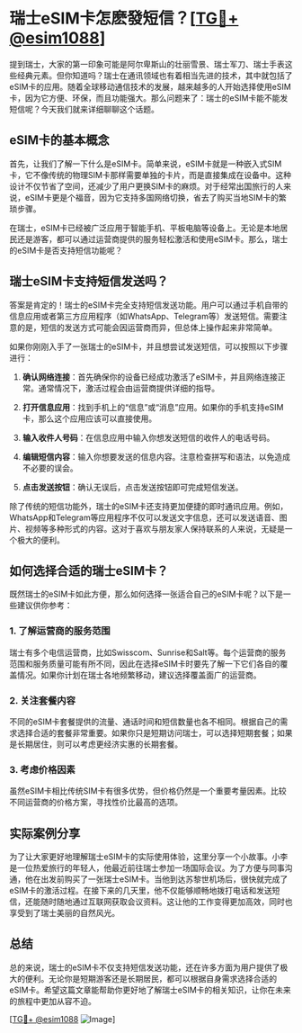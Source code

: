 # 瑞士eSIM卡怎麽發短信？[[TG💪+ @esim1088](https://t.me/s/esim1088)]

提到瑞士，大家的第一印象可能是阿尔卑斯山的壮丽雪景、瑞士军刀、瑞士手表这些经典元素。但你知道吗？瑞士在通讯领域也有着相当先进的技术，其中就包括了eSIM卡的应用。随着全球移动通信技术的发展，越来越多的人开始选择使用eSIM卡，因为它方便、环保，而且功能强大。那么问题来了：瑞士的eSIM卡能不能发短信呢？今天我们就来详细聊聊这个话题。

## eSIM卡的基本概念

首先，让我们了解一下什么是eSIM卡。简单来说，eSIM卡就是一种嵌入式SIM卡，它不像传统的物理SIM卡那样需要单独的卡片，而是直接集成在设备中。这种设计不仅节省了空间，还减少了用户更换SIM卡的麻烦。对于经常出国旅行的人来说，eSIM卡更是个福音，因为它支持多国网络切换，省去了购买当地SIM卡的繁琐步骤。

在瑞士，eSIM卡已经被广泛应用于智能手机、平板电脑等设备上。无论是本地居民还是游客，都可以通过运营商提供的服务轻松激活和使用eSIM卡。那么，瑞士的eSIM卡是否支持短信功能呢？

## 瑞士eSIM卡支持短信发送吗？

答案是肯定的！瑞士的eSIM卡完全支持短信发送功能。用户可以通过手机自带的信息应用或者第三方应用程序（如WhatsApp、Telegram等）发送短信。需要注意的是，短信的发送方式可能会因运营商而异，但总体上操作起来非常简单。

如果你刚刚入手了一张瑞士的eSIM卡，并且想尝试发送短信，可以按照以下步骤进行：

1. **确认网络连接**：首先确保你的设备已经成功激活了eSIM卡，并且网络连接正常。通常情况下，激活过程会由运营商提供详细的指导。

2. **打开信息应用**：找到手机上的“信息”或“消息”应用。如果你的手机支持eSIM卡，那么这个应用应该可以直接使用。

3. **输入收件人号码**：在信息应用中输入你想发送短信的收件人的电话号码。

4. **编辑短信内容**：输入你想要发送的信息内容。注意检查拼写和语法，以免造成不必要的误会。

5. **点击发送按钮**：确认无误后，点击发送按钮即可完成短信发送。

除了传统的短信功能外，瑞士的eSIM卡还支持更加便捷的即时通讯应用。例如，WhatsApp和Telegram等应用程序不仅可以发送文字信息，还可以发送语音、图片、视频等多种形式的内容。这对于喜欢与朋友家人保持联系的人来说，无疑是一个极大的便利。

## 如何选择合适的瑞士eSIM卡？

既然瑞士的eSIM卡如此方便，那么如何选择一张适合自己的eSIM卡呢？以下是一些建议供你参考：

### 1. 了解运营商的服务范围

瑞士有多个电信运营商，比如Swisscom、Sunrise和Salt等。每个运营商的服务范围和服务质量可能有所不同，因此在选择eSIM卡时要先了解一下它们各自的覆盖情况。如果你计划在瑞士各地频繁移动，建议选择覆盖面广的运营商。

### 2. 关注套餐内容

不同的eSIM卡套餐提供的流量、通话时间和短信数量也各不相同。根据自己的需求选择合适的套餐非常重要。如果你只是短期访问瑞士，可以选择短期套餐；如果是长期居住，则可以考虑更经济实惠的长期套餐。

### 3. 考虑价格因素

虽然eSIM卡相比传统SIM卡有很多优势，但价格仍然是一个重要考量因素。比较不同运营商的价格方案，寻找性价比最高的选项。

## 实际案例分享

为了让大家更好地理解瑞士eSIM卡的实际使用体验，这里分享一个小故事。小李是一位热爱旅行的年轻人，他最近前往瑞士参加一场国际会议。为了方便与同事沟通，他在出发前购买了一张瑞士eSIM卡。当他到达苏黎世机场后，很快就完成了eSIM卡的激活过程。在接下来的几天里，他不仅能够顺畅地拨打电话和发送短信，还能随时随地通过互联网获取会议资料。这让他的工作变得更加高效，同时也享受到了瑞士美丽的自然风光。

## 总结

总的来说，瑞士的eSIM卡不仅支持短信发送功能，还在许多方面为用户提供了极大的便利。无论你是短期游客还是长期居民，都可以根据自身需求选择合适的eSIM卡。希望这篇文章能帮助你更好地了解瑞士eSIM卡的相关知识，让你在未来的旅程中更加从容不迫。

[[TG💪+ @esim1088](https://t.me/s/esim1088) ![Image](https://i.postimg.cc/4NQfJmqS/Snipaste-2025-05-13-00-14-12.png)]
